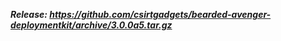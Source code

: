 ***Release: https://github.com/csirtgadgets/bearded-avenger-deploymentkit/archive/3.0.0a5.tar.gz***
